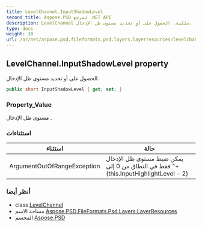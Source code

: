 ```yaml
---
title: LevelChannel.InputShadowLevel
second_title: Aspose.PSD لمرجع .NET API
description: LevelChannel ملكية. الحصول على أو تحديد مستوى ظل الإدخال.
type: docs
weight: 30
url: /ar/net/aspose.psd.fileformats.psd.layers.layerresources/levelchannel/inputshadowlevel/
---
```

## LevelChannel.InputShadowLevel property

الحصول على أو تحديد مستوى ظل الإدخال.

```csharp
public short InputShadowLevel { get; set; }
```

### Property_Value

مستوى ظل الإدخال .

### استثناءات

| استثناء | حالة |
| --- | --- |
| ArgumentOutOfRangeException | يمكن ضبط مستوى ظل الإدخال فقط في النطاق من 0 إلى "+ (this.InputHighlightLevel - 2) |

### أنظر أيضا

* class [LevelChannel](../)
* مساحة الاسم [Aspose.PSD.FileFormats.Psd.Layers.LayerResources](../../levelchannel/)
* المجسم [Aspose.PSD](../../../)


